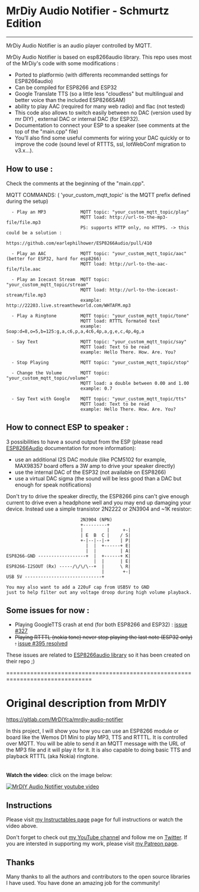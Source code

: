 # MrDiy Audio Notifier - Schmurtz Edition
 ----
  MrDiy Audio Notifier is an audio player controlled by MQTT.

  MrDiy Audio Notifier is based on esp8266audio library. This repo uses most of the MrDiy's code with some modifications :

- Ported to platformio (with differents recommanded settings for ESP8266audio)
- Can be compiled for ESP8266 and ESP32
- Google Translate TTS (so a little less "cloudless" but multilingual and better voice than the included ESP8266SAM)
- ability to play AAC (required for many web radio) and flac (not tested)
- This code also allows to switch easily between no DAC (version used by mr DIY) , external DAC or internal DAC (for ESP32).
- Documentation to connect your ESP to a speaker (see comments at the top of the "main.cpp" file)
- You’ll also find some useful comments for wiring your DAC quickly or to improve the code (sound level of RTTTS, ssl, IotWebConf migration to v3.x...).

 How to use :
 ----
 Check the comments at the beginning of the "main.cpp".

 MQTT COMMANDS:  ( 'your_custom_mqtt_topic' is the MQTT prefix defined during the setup)

      - Play an MP3             MQTT topic: "your_custom_mqtt_topic/play"
                                MQTT load: http://url-to-the-mp3-file/file.mp3
                                PS: supports HTTP only, no HTTPS. -> this could be a solution :
                                https://github.com/earlephilhower/ESP8266Audio/pull/410

      - Play an AAC             MQTT topic: "your_custom_mqtt_topic/aac"  (better for ESP32, hard for esp8266)
                                MQTT load: http://url-to-the-aac-file/file.aac

      - Play an Icecast Stream  MQTT topic: "your_custom_mqtt_topic/stream"
                                MQTT load: http://url-to-the-icecast-stream/file.mp3
                                example: http://22203.live.streamtheworld.com/WHTAFM.mp3

      - Play a Ringtone         MQTT topic: "your_custom_mqtt_topic/tone"
                                MQTT load: RTTTL formated text
                                example: Soap:d=8,o=5,b=125:g,a,c6,p,a,4c6,4p,a,g,e,c,4p,4g,a

      - Say Text                MQTT topic: "your_custom_mqtt_topic/say"
                                MQTT load: Text to be read
                                example: Hello There. How. Are. You?

      - Stop Playing            MQTT topic: "your_custom_mqtt_topic/stop"

      - Change the Volume       MQTT topic: "your_custom_mqtt_topic/volume"
                                MQTT load: a double between 0.00 and 1.00
                                example: 0.7

      - Say Text with Google    MQTT topic: "your_custom_mqtt_topic/tts"
                                MQTT load: Text to be read
                                example: Hello There. How. Are. You?



 How to connect ESP to speaker :
 ----
3 possibilities to have a sound output from the ESP (please read [ESP8266Audio](https://github.com/earlephilhower/ESP8266Audio) documentation for more information): 
- use an additional I2S DAC module (like PCM5102 for example, MAX98357 board offers a 3W amp to drive your speaker directly)
- use the internal DAC of the ESP32 (not available on ESP8266)
- use a virtual DAC sigma (the sound will be less good than a DAC but enough for speak notifications)

Don't try to drive the speaker directly, the ESP8266 pins can't give enough current to drive even a headphone well and you may end up damaging your device. Instead use a simple transistor 2N2222 or 2N3904 and ~1K resistor:

```
                            2N3904 (NPN)
                            +---------+
                            |         |     +-|
                            | E  B  C |    / S|
                            +-|--|--|-+    | P|
                              |  |  +------+ E|
                              |  |         | A|
ESP8266-GND ------------------+  |  +------+ K| 
                                 |  |      | E|
ESP8266-I2SOUT (Rx) -----/\/\/\--+  |      \ R|
                                    |       +-|
USB 5V -----------------------------+

You may also want to add a 220uF cap from USB5V to GND 
just to help filter out any voltage droop during high volume playback.
```

 Some issues for now :
 ----
 - Playing GoogleTTS crash at end (for both ESP8266 and ESP32) : [issue #327](https://github.com/earlephilhower/ESP8266Audio/issues/327)
 - <strike>Playing RTTTL (nokia tone) never stop playing the last note (ESP32 only) :</strike> [issue #395 resolved](https://github.com/earlephilhower/ESP8266Audio/issues/395)
 
 These issues are related to [ESP8266audio library](https://github.com/earlephilhower/ESP8266Audio) so it has been created on their repo ;)
 
 
 
 
 
 ===============================================================================
 #  Original description from MrDIY 
 https://gitlab.com/MrDIYca/mrdiy-audio-notifier

In this project, I will show you how you can use an ESP8266 module or board like the Wemos D1 Mini to play MP3, TTS and RTTTL. It is controlled over MQTT. You will be able to send it an MQTT message with the URL of the MP3 file and it will play it for it. It is also capable to doing basic TTS and playback RTTTL (aka Nokia) ringtone.
<br><br><br>
**Watch the video**: click on the image below:

[![MrDIY Audio Notifier youtube video](https://img.youtube.com/vi/SPa9SMyPU58/0.jpg)](https://www.youtube.com/watch?v=SPa9SMyPU58)


## Instructions

Please visit <a href="https://www.instructables.com/id/MQTT-Audio-Notifier-for-ESP8266-Play-MP3-TTS-RTTL">my Instructables page</a> page for full instructions or watch the video above.

<p>Don't forget to check out <a href="https://www.youtube.com/channel/UCtfYdcn8F8wfRA2BXp2FPtg">my YouTube channel</a>  and follow me on <a href="https://twitter.com/MrDIYca">Twitter</a>. If you are intersted in supporting my work, please visit <a href="https://www.patreon.com/MrDIYca?fan_landing=true">my Patreon page</a>.</p>


## Thanks
Many thanks to all the authors and contributors to the open source libraries I have used. You have done an amazing job for the community!

